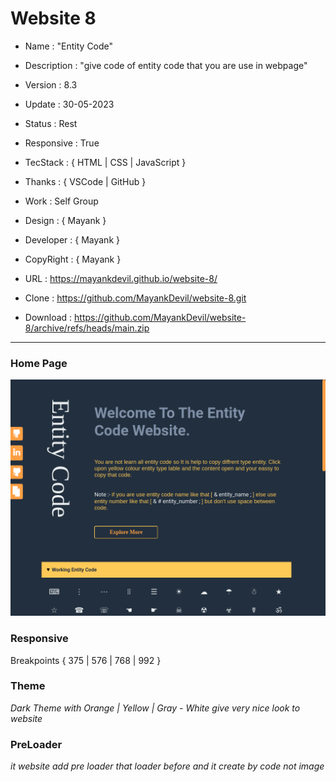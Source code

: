 # Website 8

- Name : "Entity Code"

- Description : "give code of entity code that you are use in webpage"

- Version : 8.3

- Update : 30-05-2023

- Status : Rest

- Responsive : True

- TecStack : { HTML | CSS | JavaScript }

- Thanks : { VSCode | GitHub }

- Work : Self Group

- Design : { Mayank }

- Developer : { Mayank }

- CopyRight : { Mayank }

- URL : https://mayankdevil.github.io/website-8/

- Clone : https://github.com/MayankDevil/website-8.git

- Download : https://github.com/MayankDevil/website-8/archive/refs/heads/main.zip

---

### Home Page

![Alt text](./data/EntityCode.png "HomePage")

### Responsive

  Breakpoints { 375 | 576 | 768 | 992 }

### Theme

_Dark Theme with Orange | Yellow | Gray - White give very nice look to website_

### PreLoader

_it website add pre loader that loader before and it create by code not image_
